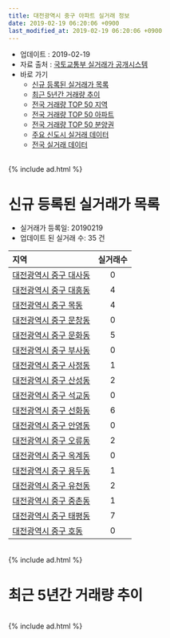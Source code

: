 ```yaml
---
title: 대전광역시 중구 아파트 실거래 정보
date: 2019-02-19 06:20:06 +0900
last_modified_at: 2019-02-19 06:20:06 +0900
---
```


* 업데이트 : 2019-02-19
* 자료 출처 : [국토교통부 실거래가 공개시스템](http://rt.molit.go.kr)
* 바로 가기
    * [신규 등록된 실거래가 목록](#신규-등록된-실거래가-목록)
    * [최근 5년간 거래량 추이](#최근-5년간-거래량-추이)
    * [전국 거래량 TOP 50 지역](https://ayogom.github.io/apt-trade-info/최근-3개월-전국에서-가장-거래가-많이-발생한-지역)
    * [전국 거래량 TOP 50 아파트](https://ayogom.github.io/apt-trade-info/최근-3개월-전국에서-가장-거래가-많이-발생한-아파트)
    * [전국 거래량 TOP 50 분양권](https://ayogom.github.io/apt-trade-info/최근-3개월-전국에서-가장-거래가-많이-발생한-분양권)
    * [주요 신도시 실거래 데이터](https://ayogom.github.io/apt-trade-info/주요-신도시)
    * [전국 실거래 데이터](https://ayogom.github.io/apt-trade-info/전국)

<br>
{% include ad.html %}
<br>

# 신규 등록된 실거래가 목록
* 실거래가 등록일: 20190219
* 업데이트 된 실거래 수: 35 건


|지역|실거래수|
|:---|:---:|
|[대전광역시 중구 대사동](https://ayogom.github.io/apt-trade-info/대전광역시-중구-대사동)|0|
|[대전광역시 중구 대흥동](https://ayogom.github.io/apt-trade-info/대전광역시-중구-대흥동)|4|
|[대전광역시 중구 목동](https://ayogom.github.io/apt-trade-info/대전광역시-중구-목동)|4|
|[대전광역시 중구 문창동](https://ayogom.github.io/apt-trade-info/대전광역시-중구-문창동)|0|
|[대전광역시 중구 문화동](https://ayogom.github.io/apt-trade-info/대전광역시-중구-문화동)|5|
|[대전광역시 중구 부사동](https://ayogom.github.io/apt-trade-info/대전광역시-중구-부사동)|0|
|[대전광역시 중구 사정동](https://ayogom.github.io/apt-trade-info/대전광역시-중구-사정동)|1|
|[대전광역시 중구 산성동](https://ayogom.github.io/apt-trade-info/대전광역시-중구-산성동)|2|
|[대전광역시 중구 석교동](https://ayogom.github.io/apt-trade-info/대전광역시-중구-석교동)|0|
|[대전광역시 중구 선화동](https://ayogom.github.io/apt-trade-info/대전광역시-중구-선화동)|6|
|[대전광역시 중구 안영동](https://ayogom.github.io/apt-trade-info/대전광역시-중구-안영동)|0|
|[대전광역시 중구 오류동](https://ayogom.github.io/apt-trade-info/대전광역시-중구-오류동)|2|
|[대전광역시 중구 옥계동](https://ayogom.github.io/apt-trade-info/대전광역시-중구-옥계동)|0|
|[대전광역시 중구 용두동](https://ayogom.github.io/apt-trade-info/대전광역시-중구-용두동)|1|
|[대전광역시 중구 유천동](https://ayogom.github.io/apt-trade-info/대전광역시-중구-유천동)|2|
|[대전광역시 중구 중촌동](https://ayogom.github.io/apt-trade-info/대전광역시-중구-중촌동)|1|
|[대전광역시 중구 태평동](https://ayogom.github.io/apt-trade-info/대전광역시-중구-태평동)|7|
|[대전광역시 중구 호동](https://ayogom.github.io/apt-trade-info/대전광역시-중구-호동)|0|


<br>
{% include ad.html %}
<br>

# 최근 5년간 거래량 추이


<div style="width:100%;">
    <canvas id="deal_progress" height="200"></canvas>
</div>

<script>
new Chart(document.getElementById("deal_progress"), {
    type: 'line',
    data: {
        labels: ['201402','201403','201404','201405','201406','201407','201408','201409','201410','201411','201412','201501','201502','201503','201504','201505','201506','201507','201508','201509','201510','201511','201512','201601','201602','201603','201604','201605','201606','201607','201608','201609','201610','201611','201612','201701','201702','201703','201704','201705','201706','201707','201708','201709','201710','201711','201712','201801','201802','201803','201804','201805','201806','201807','201808','201809','201810','201811','201812','201901','201902'],
        datasets: [{
            label: '매매',
            pointRadius: 1,
            data: [332, 396, 295, 264, 264, 218, 294, 326, 297, 288, 219, 318, 228, 376, 313, 293, 261, 279, 246, 275, 328, 291, 276, 230, 227, 266, 226, 226, 266, 279, 244, 305, 357, 262, 214, 216, 293, 327, 250, 211, 256, 269, 250, 322, 223, 286, 252, 255, 229, 321, 209, 229, 203, 179, 224, 277, 390, 259, 181, 165, 36],
            borderColor: "rgba(255, 201, 14, 1)",
            backgroundColor: "rgba(255, 201, 14, 0.5)",
            fill: false,
            lineTension: 0
        },{
            label: '전월세',
            pointRadius: 1,
            data: [258, 230, 195, 203, 214, 196, 204, 191, 268, 217, 227, 243, 229, 241, 214, 174, 190, 167, 182, 186, 201, 176, 194, 196, 220, 187, 152, 164, 130, 151, 145, 156, 200, 175, 207, 199, 222, 219, 168, 170, 177, 167, 175, 203, 171, 179, 202, 236, 190, 240, 183, 182, 160, 161, 149, 156, 225, 192, 206, 214, 49],
            borderColor: "rgba(0, 141, 185, 1)",
            backgroundColor: "rgba(0, 141, 185, 0.5)",
            fill: false,
            lineTension: 0
        }
        ]
    },
    options: {
        responsive: true,
        title: {
            display: false
        },
        tooltips: {
            mode: 'index',
            intersect: false
        },
        hover: {
            mode: 'nearest',
            intersect: true
        },
        scales: {
            xAxes: [{
                display: true,
                scaleLabel: {
                    display: true,
                    labelString: '년/월'
                }
            }],
            yAxes: [{
                display: true,
                ticks: {
                    suggestedMin: 0,
                },
                scaleLabel: {
                    display: true,
                    labelString: '실거래 수'
                }
            }]
        }
    }
});

</script>


<br>
{% include ad.html %}
<br>


